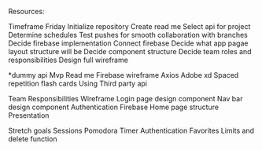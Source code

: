 Resources:

Timeframe
Friday
Initialize repository
Create read me
Select api for project
Determine schedules
Test pushes for smooth collaboration with branches
Decide firebase implementation
Connect firebase
Decide what app pagae layout structure will be
Decide component structure
Decide team roles and responsibilities
Design full wireframe


*dummy api
Mvp
Read me
Firebase
wireframe
Axios
Adobe xd
Spaced repetition flash cards 
Using Third party api

Team Responsibilities
Wireframe
Login page design component
Nav bar design component
Authentication
Firebase
Home page structure
Presentation


Stretch goals
Sessions
Pomodora Timer
Authentication
Favorites
Limits and delete function

